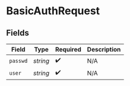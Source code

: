 # BasicAuthRequest


## Fields

| Field              | Type               | Required           | Description        |
| ------------------ | ------------------ | ------------------ | ------------------ |
| `passwd`           | *string*           | :heavy_check_mark: | N/A                |
| `user`             | *string*           | :heavy_check_mark: | N/A                |